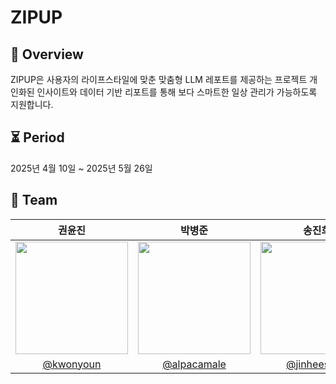 # ZIPUP

## 📌 Overview
ZIPUP은 사용자의 라이프스타일에 맞춘 맞춤형 LLM 레포트를 제공하는 프로젝트
개인화된 인사이트와 데이터 기반 리포트를 통해 보다 스마트한 일상 관리가 가능하도록 지원합니다.

## ⏳ **Period**  
2025년 4월 10일 ~ 2025년 5월 26일

## 👥 Team

| 권윤진 | 박병준 | 송진희 | 장예진 | 정수인 |
| :---: | :---: | :---: | :---: | :---: |
| <img src="https://avatars.githubusercontent.com/u/129809238?v=4" width="180"> | <img src="https://avatars.githubusercontent.com/u/77188449?v=4" width="180"> | <img src="https://avatars.githubusercontent.com/u/139064340?v=4" width="180"> | <img src="https://avatars.githubusercontent.com/u/101628142?v=4" width="180"> | <img src="https://avatars.githubusercontent.com/u/192847666?v=4" width="180"> |
| [@kwonyoun](https://github.com/kwonyoun) | [@alpacamale](https://github.com/alpacamale) | [@jinheesong](https://github.com/jinheesong) | [@yehjinjang](https://github.com/yehjinjang) | [@sooin1516717](https://github.com/sooin1516717) | 
